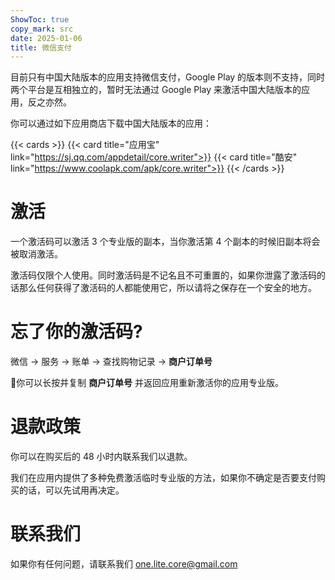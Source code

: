 ```yaml
---
ShowToc: true
copy_mark: src
date: 2025-01-06
title: 微信支付
---
```


目前只有中国大陆版本的应用支持微信支付，Google Play 的版本则不支持，同时两个平台是互相独立的，暂时无法通过 Google Play 来激活中国大陆版本的应用，反之亦然。

你可以通过如下应用商店下载中国大陆版本的应用：

{{< cards >}}
  {{< card title="应用宝" link="https://sj.qq.com/appdetail/core.writer">}}
  {{< card title="酷安" link="https://www.coolapk.com/apk/core.writer">}}
{{< /cards >}}

# 激活

一个激活码可以激活 3 个专业版的副本，当你激活第 4 个副本的时候旧副本将会被取消激活。

激活码仅限个人使用。同时激活码是不记名且不可重置的，如果你泄露了激活码的话那么任何获得了激活码的人都能使用它，所以请将之保存在一个安全的地方。

# 忘了你的激活码?

微信 -> 服务 -> 账单 -> 查找购物记录 -> **商户订单号**

你可以长按并复制 **商户订单号** 并返回应用重新激活你的应用专业版。

# 退款政策

你可以在购买后的 48 小时内联系我们以退款。

我们在应用内提供了多种免费激活临时专业版的方法，如果你不确定是否要支付购买的话，可以先试用再决定。

# 联系我们

如果你有任何问题，请联系我们 [one.lite.core@gmail.com](mailto:one.lite.core@gmail.com)

